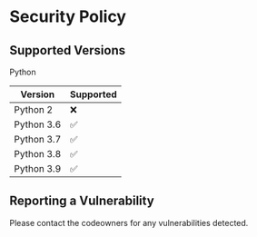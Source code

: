 # Security Policy

## Supported Versions

Python

| Version | Supported          |
| ------- | ------------------ |
| Python 2| :x:                |
| Python 3.6 | :white_check_mark: |
| Python 3.7 | :white_check_mark: |
| Python 3.8 | :white_check_mark: |
| Python 3.9 | :white_check_mark: |

## Reporting a Vulnerability

Please contact the codeowners for any vulnerabilities detected.
